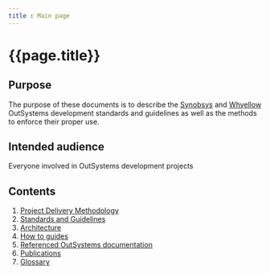 ```yaml
---
title : Main page
---
```

# {{page.title}}

## Purpose

The purpose of these documents is to describe the [Synobsys](https://www.synobsys.nl/) and [Whyellow](https://whyellow.nl/) OutSystems development standards and guidelines as well as the methods to enforce their proper use.

## Intended audience

Everyone involved in OutSystems development projects

## Contents

1. [Project Delivery Methodology](/delivery-methodology/index.md)
1. [Standards and Guidelines](/standards/1-Standards.md)
1. [Architecture](/architecture/intro.md)
1. [How to guides](/how-to/intro.md)
1. [Referenced OutSystems documentation](outsystems-reference.html)
1. [Publications](/publications.md)
1. [Glossary](/common-glossary-template.md)
